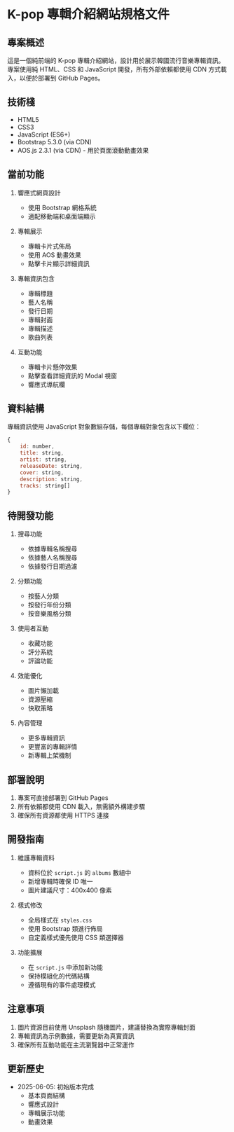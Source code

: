 # K-pop 專輯介紹網站規格文件

## 專案概述
這是一個純前端的 K-pop 專輯介紹網站，設計用於展示韓國流行音樂專輯資訊。專案使用純 HTML、CSS 和 JavaScript 開發，所有外部依賴都使用 CDN 方式載入，以便於部署到 GitHub Pages。

## 技術棧
- HTML5
- CSS3
- JavaScript (ES6+)
- Bootstrap 5.3.0 (via CDN)
- AOS.js 2.3.1 (via CDN) - 用於頁面滾動動畫效果

## 當前功能
1. 響應式網頁設計
   - 使用 Bootstrap 網格系統
   - 適配移動端和桌面端顯示

2. 專輯展示
   - 專輯卡片式佈局
   - 使用 AOS 動畫效果
   - 點擊卡片顯示詳細資訊

3. 專輯資訊包含
   - 專輯標題
   - 藝人名稱
   - 發行日期
   - 專輯封面
   - 專輯描述
   - 歌曲列表

4. 互動功能
   - 專輯卡片懸停效果
   - 點擊查看詳細資訊的 Modal 視窗
   - 響應式導航欄

## 資料結構
專輯資訊使用 JavaScript 對象數組存儲，每個專輯對象包含以下欄位：
```javascript
{
    id: number,
    title: string,
    artist: string,
    releaseDate: string,
    cover: string,
    description: string,
    tracks: string[]
}
```

## 待開發功能
1. 搜尋功能
   - 依據專輯名稱搜尋
   - 依據藝人名稱搜尋
   - 依據發行日期過濾

2. 分類功能
   - 按藝人分類
   - 按發行年份分類
   - 按音樂風格分類

3. 使用者互動
   - 收藏功能
   - 評分系統
   - 評論功能

4. 效能優化
   - 圖片懶加載
   - 資源壓縮
   - 快取策略

5. 內容管理
   - 更多專輯資訊
   - 更豐富的專輯詳情
   - 新專輯上架機制

## 部署說明
1. 專案可直接部署到 GitHub Pages
2. 所有依賴都使用 CDN 載入，無需額外構建步驟
3. 確保所有資源都使用 HTTPS 連接

## 開發指南
1. 維護專輯資料
   - 資料位於 `script.js` 的 `albums` 數組中
   - 新增專輯時確保 ID 唯一
   - 圖片建議尺寸：400x400 像素

2. 樣式修改
   - 全局樣式在 `styles.css`
   - 使用 Bootstrap 類進行佈局
   - 自定義樣式優先使用 CSS 類選擇器

3. 功能擴展
   - 在 `script.js` 中添加新功能
   - 保持模組化的代碼結構
   - 遵循現有的事件處理模式

## 注意事項
1. 圖片資源目前使用 Unsplash 隨機圖片，建議替換為實際專輯封面
2. 專輯資訊為示例數據，需要更新為真實資訊
3. 確保所有互動功能在主流瀏覽器中正常運作

## 更新歷史
- 2025-06-05: 初始版本完成
  - 基本頁面結構
  - 響應式設計
  - 專輯展示功能
  - 動畫效果